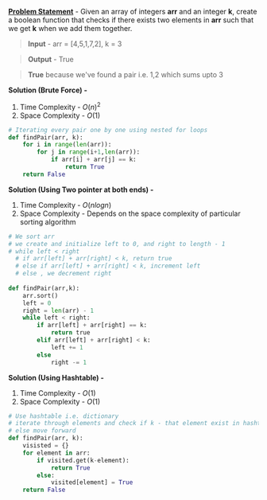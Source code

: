 **[Problem Statement](https://leetcode.com/problems/two-sum/)** -  Given an array of integers **arr** and an integer **k**, create a boolean function that checks if there exists two elements in **arr** such that we get **k** when we add them together.

> **Input** - arr = [4,5,1,7,2], k = 3

> **Output** - True

> **True** because we've found a pair i.e. 1,2 which sums upto 3

**Solution (Brute Force) -** 
1. Time Complexity - $O(n)^2$ 
2.  Space Complexity - $O(1)$

```python
# Iterating every pair one by one using nested for loops
def findPair(arr, k):
    for i in range(len(arr)):
        for j in range(i+1,len(arr)):
            if arr[i] + arr[j] == k:
                return True
    return False
```

**Solution (Using Two pointer at both ends) -**
1. Time Complexity - $O(nlogn)$
2. Space Complexity - Depends on the space complexity of particular sorting algorithm


```python
# We sort arr
# we create and initialize left to 0, and right to length - 1
# while left < right
  # if arr[left] + arr[right] < k, return true
  # else if arr[left] + arr[right] < k, increment left
  # else , we decrement right
  
def findPair(arr,k):
    arr.sort()
    left = 0
    right = len(arr) - 1
    while left < right:
        if arr[left] + arr[right] == k:
            return true
        elif arr[left] + arr[right] < k:
            left += 1
        else
            right -= 1
```

**Solution (Using Hashtable) -** 
1. Time Complexity - $O(1)$
2. Space Complexity - $O(1)$

```python
# Use hashtable i.e. dictionary
# iterate through elements and check if k - that element exist in hashtable or not, if exist return two elements
# else move forward
def findPair(arr, k):
    visisted = {}
    for element in arr:
        if visited.get(k-element):
            return True
        else:
            visited[element] = True
    return False
```
